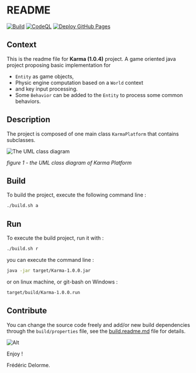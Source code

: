 # README

[![Build](https://github.com/mcgivrer/karma/actions/workflows/build.yml/badge.svg)](https://github.com/mcgivrer/karma/actions/workflows/build.yml) [![CodeQL](https://github.com/mcgivrer/karma/actions/workflows/codeql.yml/badge.svg)](https://github.com/mcgivrer/karma/actions/workflows/codeql.yml) [![Deploy GitHub Pages](https://github.com/mcgivrer/karma/actions/workflows/jekyll-gh-pages.yml/badge.svg)](https://github.com/mcgivrer/karma/actions/workflows/jekyll-gh-pages.yml)

## Context

This is the readme file for **Karma (1.0.4)** project.
A game oriented java project proposing basic implementation for

- `Entity` as game objects,
- Physic engine computation based on a `World` context
- and key input processing.
- Some `Behavior` can be added to the `Entity` to process some common behaviors.

## Description

The project is composed of one main class `KarmaPlatform` that contains subclasses.

![The UML class diagram](http://www.plantuml.com/plantuml/png/VPBFZjCm4CRlVWhJKn4g4bSVqB9QGBGWAkrA7127IJn93FuJUIQK2ksxuzYfDadHNjAPRtupOt_k3J547fmLBxX3XxAtOBpeZ4RfaBkWgIJ074qrC98GFTI_e4Mvlply5L8QpnWRg54UyFpP4AF7kD3tH_1enQEeBH390qG7HmlSXEWa_aaDciPfhmieZUijElHSrDdOST-hEY8mtjT9sBuS1UFxWKiuz3hLjbhPuDkiw0YdNDiPRtWBiILrpz7uzlkFB6j3VI0iZ0sXJz6Ze2wSLYUT3942_U3aUy-6pm_d7ikr9c5AleLezHH_Z4P_hNvYpTDbL-n3Kf-htndY8LRWQrm3JnxVOWU_JOWpwGYHJMtnKheq_u_DRfPz9Vu27bgCa_Ik8evGSoxDtsVH5mQlBtrYsR9viv6xtLkvyPlfx0h77uEq8XEKpLEdR66ES-lC1gMVOhhUbEXnp-MQgfe24cNro8nxdeKIC7jZnUaZbl-71DmEJOCHzIS7BQegPzUKt7-8u50rutTTJlMvuOfcoJMxC5dHml7vc6n3TY6hPIg96_HwSFOV "The full UML Diagram for the KarmaPlatform")

_figure 1 - the UML class diagram of Karma Platform_

## Build

To build the project, execute the following command line :

```bash
./build.sh a
```

## Run

To execute the build project, run it with :

```bash
./build.sh r
```

you can execute the command line :

```bash
java -jar target/Karma-1.0.0.jar
```

or on linux machine, or git-bash on Windows :

```bash
target/build/Karma-1.0.0.run
```

## Contribute

You can change the source code freely and add/or new build dependencies through the `build/properties` file, see the [build.readme.md](./build.readme.md) file for details.

![Alt](https://repobeats.axiom.co/api/embed/3700d019258205e1470117ea5f5d4b870d704ce0.svg "Repobeats analytics image on karma/develop")

Enjoy !

Frédéric Delorme.
